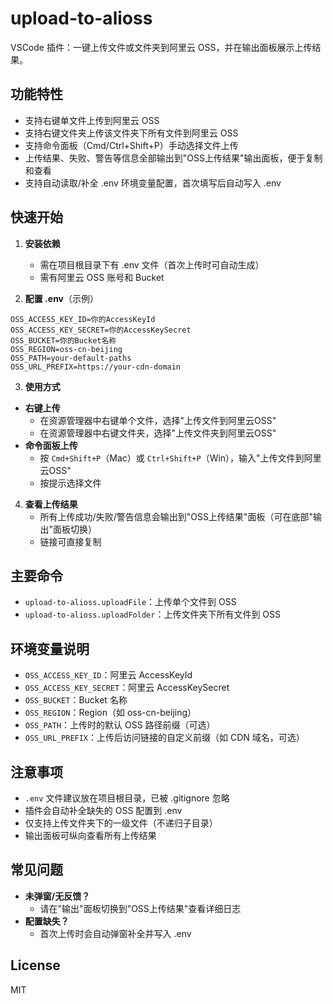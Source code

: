 # upload-to-alioss

VSCode 插件：一键上传文件或文件夹到阿里云 OSS，并在输出面板展示上传结果。

## 功能特性

- 支持右键单文件上传到阿里云 OSS
- 支持右键文件夹上传该文件夹下所有文件到阿里云 OSS
- 支持命令面板（Cmd/Ctrl+Shift+P）手动选择文件上传
- 上传结果、失败、警告等信息全部输出到"OSS上传结果"输出面板，便于复制和查看
- 支持自动读取/补全 .env 环境变量配置，首次填写后自动写入 .env

## 快速开始

1. **安装依赖**
   - 需在项目根目录下有 .env 文件（首次上传时可自动生成）
   - 需有阿里云 OSS 账号和 Bucket

2. **配置 .env**（示例）

```
OSS_ACCESS_KEY_ID=你的AccessKeyId
OSS_ACCESS_KEY_SECRET=你的AccessKeySecret
OSS_BUCKET=你的Bucket名称
OSS_REGION=oss-cn-beijing
OSS_PATH=your-default-paths
OSS_URL_PREFIX=https://your-cdn-domain
```

3. **使用方式**

- **右键上传**
  - 在资源管理器中右键单个文件，选择"上传文件到阿里云OSS"
  - 在资源管理器中右键文件夹，选择"上传文件夹到阿里云OSS"
- **命令面板上传**
  - 按 `Cmd+Shift+P`（Mac）或 `Ctrl+Shift+P`（Win），输入"上传文件到阿里云OSS"
  - 按提示选择文件

4. **查看上传结果**
   - 所有上传成功/失败/警告信息会输出到"OSS上传结果"面板（可在底部"输出"面板切换）
   - 链接可直接复制

## 主要命令

- `upload-to-alioss.uploadFile`：上传单个文件到 OSS
- `upload-to-alioss.uploadFolder`：上传文件夹下所有文件到 OSS

## 环境变量说明

- `OSS_ACCESS_KEY_ID`：阿里云 AccessKeyId
- `OSS_ACCESS_KEY_SECRET`：阿里云 AccessKeySecret
- `OSS_BUCKET`：Bucket 名称
- `OSS_REGION`：Region（如 oss-cn-beijing）
- `OSS_PATH`：上传时的默认 OSS 路径前缀（可选）
- `OSS_URL_PREFIX`：上传后访问链接的自定义前缀（如 CDN 域名，可选）

## 注意事项

- `.env` 文件建议放在项目根目录，已被 .gitignore 忽略
- 插件会自动补全缺失的 OSS 配置到 .env
- 仅支持上传文件夹下的一级文件（不递归子目录）
- 输出面板可纵向查看所有上传结果

## 常见问题

- **未弹窗/无反馈？**
  - 请在"输出"面板切换到"OSS上传结果"查看详细日志
- **配置缺失？**
  - 首次上传时会自动弹窗补全并写入 .env

## License

MIT
